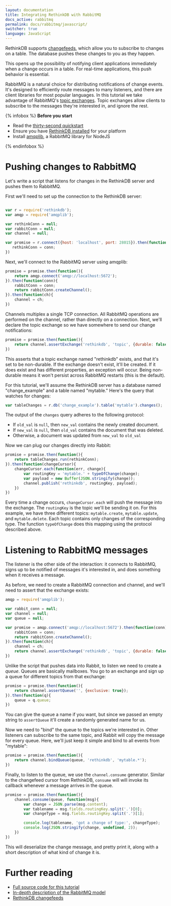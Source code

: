 ```yaml
---
layout: documentation
title: Integrating RethinkDB with RabbitMQ
docs_active: rabbitmq
permalink: docs/rabbitmq/javascript/
switcher: true
language: JavaScript
---
```


RethinkDB supports [changefeeds](/docs/changefeeds), which allow you
to subscribe to changes on a table. The database pushes these changes
to you as they happen.

This opens up the possibility of notifying client applications
immediately when a change occurs in a table. For real-time
applications, this push behavior is essential.

RabbitMQ is a natural choice for distributing notifications of change
events. It's designed to efficiently route messages to many listeners,
and there are client libraries for most popular languages. In this
tutorial we take advantage of RabbitMQ's
[topic exchanges](https://www.rabbitmq.com/tutorials/amqp-concepts.html#topic-exchange).
Topic exchanges allow clients to subscribe to the messages they're
interested in, and ignore the rest.

{% infobox %}
**Before you start**

* Read the [thirty-second quickstart](/docs/quickstart)
* Ensure you have [RethinkDB installed](/docs/install) for your platform
* Install [amqplib](http://www.squaremobius.net/amqp.node/), a RabbitMQ library for NodeJS

{% endinfobox %}

# Pushing changes to RabbitMQ #

Let's write a script that listens for changes in the RethinkDB server
and pushes them to RabbitMQ.

First we'll need to set up the connection to the RethinkDB server:

```javascript

var r = require('rethinkdb');
var amqp = require('amqplib');

var rethinkConn = null;
var rabbitConn = null;
var channel = null;

var promise = r.connect({host: 'localhost', port: 28015}).then(function(conn){
   rethinkConn = conn;
})
```

Next, we'll connect to the RabbitMQ server using amqplib:

```javascript
promise = promise.then(function(){
    return amqp.connect('amqp://localhost:5672');
}).then(function(conn){
    rabbitConn = conn;
    return rabbitConn.createChannel();
}).then(function(ch){
    channel = ch;
})
```

Channels multiplex a single TCP connection. All RabbitMQ operations
are performed on the channel, rather than directly on a
connection. Next, we'll declare the topic exchange so we have
somewhere to send our change notifications:

```javascript
promise = promise.then(function(){
    return channel.assertExchange('rethinkdb', 'topic', {durable: false});
})
```

This asserts that a topic exchange named "rethinkdb" exists, and that
it's set to be non-durable. If the exchange doesn't exist, it'll be
created. If it does exist and has different properties, an exception
will occur. Being non-durable means it won't persist across RabbitMQ
restarts (this is the default).

For this tutorial, we'll assume the RethinkDB server has a database
named "change_example" and a table named "mytable." Here's the query
that watches for changes:

```javascript
var tableChanges = r.db('change_example').table('mytable').changes();
```

The output of the `changes` query adheres to the following protocol:

* If `old_val` is `null`, then `new_val` contains the newly created document.
* If `new_val` is `null`, then `old_val` contains the document that was deleted.
* Otherwise, a document was updated from `new_val` to `old_val`

Now we can plug our changes directly into Rabbit:

```javascript
promise = promise.then(function(){
    return tableChanges.run(rethinkConn);
}).then(function(changeCursor){
    changeCursor.each(function(err, change){
        var routingKey = 'mytable.' + typeOfChange(change);
        var payload = new Buffer(JSON.stringify(change));
        channel.publish('rethinkdb', routingKey, payload);
    })
})
```

Every time a change occurs, `changeCursor.each` will push the message
into the exchange. The `routingKey` is the topic we'll be sending it
on. For this example, we have three different topics:
`mytable.create`, `mytable.update`, and `mytable.delete`. Each topic
contains only changes of the corresponding type. The function
`typeOfChange` does this mapping using the protocol described above.

# Listening to RabbitMQ messages #

The listener is the other side of the interaction: it connects to
RabbitMQ, signs up to be notified of messages it's interested in, and
does something when it receives a message.

As before, we need to create a RabbitMQ connection and channel, and
we'll need to assert that the exchange exists:

```javascript
amqp = require('amqplib');

var rabbit_conn = null;
var channel = null;
var queue = null;

var promise = amqp.connect('amqp://localhost:5672').then(function(conn){
    rabbitConn = conn;
    return rabbitConn.createChannel();
}).then(function(ch){
    channel = ch;
    return channel.assertExchange('rethinkdb', 'topic', {durable: false});
})
```

Unlike the script that pushes data into Rabbit, to listen we need to
create a _queue_. Queues are basically mailboxes. You go to an
exchange and sign up a queue for different topics from that exchange:

```javascript
promise = promise.then(function(){
    return channel.assertQueue('', {exclusive: true});
}).then(function(q){
    queue = q.queue;
})
```

You can give the queue a name if you want, but since we passed an
empty string to `assertQueue` it'll create a randomly generated name
for us.

Now we need to "bind" the queue to the topics we're interested
in. Other listeners can subscribe to the same topic, and Rabbit will
copy the message for every queue. Here, we'll just keep it simple and
bind to all events from "mytable":

```javascript
promise = promise.then(function(){
    return channel.bindQueue(queue, 'rethinkdb', 'mytable.*');
})
```

Finally, to listen to the queue, we use the `channel.consume`
generator. Similar to the changefeed cursor from RethinkDB, `consume`
will will invoke its callback whenever a message arrives in the queue.

```javascript
promise = promise.then(function(){
    channel.consume(queue, function(msg){
        var change = JSON.parse(msg.content);
        var tablename = msg.fields.routingKey.split('.')[0];
        var changeType = msg.fields.routingKey.split('.')[1];

        console.log(tablename, 'got a change of type:', changeType);
        console.log(JSON.stringify(change, undefined, 2));
    })
})
```

This will deserialize the change message, and pretty print it, along
with a short description of what kind of change it is.

# Further reading #

* [Full source code for this tutorial](http://github.com/rethinkdb/example-rabbitmq/tree/master/javascript)
* [In-depth description of the RabbitMQ model](https://www.rabbitmq.com/tutorials/amqp-concepts.html)
* [RethinkDB changefeeds](/docs/changefeeds)
